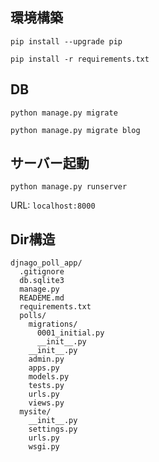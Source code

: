 ## 環境構築
`pip install --upgrade pip`

`pip install -r requirements.txt`

## DB
`python manage.py migrate`

`python manage.py migrate blog`

## サーバー起動
`python manage.py runserver`

URL:  `localhost:8000`

## Dir構造
```
djnago_poll_app/
  .gitignore
  db.sqlite3
  manage.py
  READEME.md
  requirements.txt
  polls/
    migrations/
      0001_initial.py
      __init__.py
    __init__.py
    admin.py
    apps.py
    models.py
    tests.py
    urls.py
    views.py
  mysite/
    __init__.py
    settings.py
    urls.py
    wsgi.py 
```
